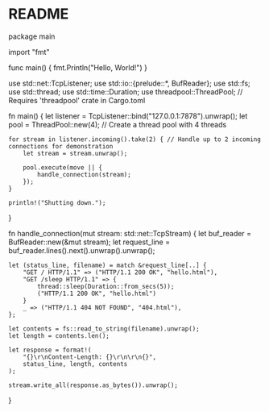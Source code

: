 # README

package main

import "fmt"

func main() {
    fmt.Println("Hello, World!")
}

use std::net::TcpListener;
use std::io::{prelude::*, BufReader};
use std::fs;
use std::thread;
use std::time::Duration;
use threadpool::ThreadPool; // Requires 'threadpool' crate in Cargo.toml

fn main() {
    let listener = TcpListener::bind("127.0.0.1:7878").unwrap();
    let pool = ThreadPool::new(4); // Create a thread pool with 4 threads

    for stream in listener.incoming().take(2) { // Handle up to 2 incoming connections for demonstration
        let stream = stream.unwrap();

        pool.execute(move || {
            handle_connection(stream);
        });
    }

    println!("Shutting down.");
}

fn handle_connection(mut stream: std::net::TcpStream) {
    let buf_reader = BufReader::new(&mut stream);
    let request_line = buf_reader.lines().next().unwrap().unwrap();

    let (status_line, filename) = match &request_line[..] {
        "GET / HTTP/1.1" => ("HTTP/1.1 200 OK", "hello.html"),
        "GET /sleep HTTP/1.1" => {
            thread::sleep(Duration::from_secs(5));
            ("HTTP/1.1 200 OK", "hello.html")
        }
        _ => ("HTTP/1.1 404 NOT FOUND", "404.html"),
    };

    let contents = fs::read_to_string(filename).unwrap();
    let length = contents.len();

    let response = format!(
        "{}\r\nContent-Length: {}\r\n\r\n{}",
        status_line, length, contents
    );

    stream.write_all(response.as_bytes()).unwrap();
}
